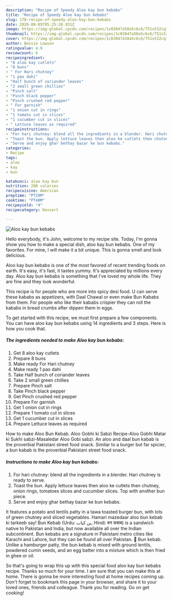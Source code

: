 ```yaml
---
description: "Recipe of Speedy Aloo kay bun kebabs"
title: "Recipe of Speedy Aloo kay bun kebabs"
slug: 178-recipe-of-speedy-aloo-kay-bun-kebabs
date: 2020-08-05T05:25:20.931Z
image: https://img-global.cpcdn.com/recipes/1c03047a50a5c6c6/751x532cq70/aloo-kay-bun-kebabs-recipe-main-photo.jpg
thumbnail: https://img-global.cpcdn.com/recipes/1c03047a50a5c6c6/751x532cq70/aloo-kay-bun-kebabs-recipe-main-photo.jpg
cover: https://img-global.cpcdn.com/recipes/1c03047a50a5c6c6/751x532cq70/aloo-kay-bun-kebabs-recipe-main-photo.jpg
author: Bessie Lawson
ratingvalue: 4.9
reviewcount: 6
recipeingredient:
- "8 aloo kay cutlets"
- "8 buns"
- " For Hari chutney"
- "1 pao dahi"
- "Half bunch of coriander leaves"
- "2 small green chillies"
- "Pinch salt"
- "Pinch black pepper"
- "Pinch crushed red pepper"
- " For garnish"
- "1 onion cut in rings"
- "1 tomato cut in slices"
- "1 cucumber cut in slices"
- " Lettuce leaves as required"
recipeinstructions:
- "For hari chutney: blend all the ingredients in a blender. Hari chutney is ready to serve."
- "Toast the bun. Apply lettuce leaves then aloo ke cutlets then chutney, onion rings, tomatoes slices and cucumber slices. Top with another bun piece."
- "Serve and enjoy ghar bethay bazar ke bun kebabs."
categories:
- Recipe
tags:
- aloo
- kay
- bun

katakunci: aloo kay bun 
nutrition: 280 calories
recipecuisine: American
preptime: "PT29M"
cooktime: "PT40M"
recipeyield: "4"
recipecategory: Dessert

---
```



![Aloo kay bun kebabs](https://img-global.cpcdn.com/recipes/1c03047a50a5c6c6/751x532cq70/aloo-kay-bun-kebabs-recipe-main-photo.jpg)

Hello everybody, it's John, welcome to my recipe site. Today, I'm gonna show you how to make a special dish, aloo kay bun kebabs. One of my favorites. For mine, I will make it a bit unique. This is gonna smell and look delicious.

Aloo kay bun kebabs is one of the most favored of recent trending foods on earth. It's easy, it's fast, it tastes yummy. It's appreciated by millions every day. Aloo kay bun kebabs is something that I've loved my whole life. They are fine and they look wonderful.

This recipe is for people who are more into spicy desi food. U can serve these kababs as appetizers, with Daal Chawal or even make Bun Kababs from them. For people who like their kababs crispier they can roll the kababs in bread crumbs after dippen them in eggs.


To get started with this recipe, we must first prepare a few components. You can have aloo kay bun kebabs using 14 ingredients and 3 steps. Here is how you cook that.

<!--inarticleads1-->

##### The ingredients needed to make Aloo kay bun kebabs:

1. Get 8 aloo kay cutlets
1. Prepare 8 buns
1. Make ready  For Hari chutney
1. Make ready 1 pao dahi
1. Take Half bunch of coriander leaves
1. Take 2 small green chillies
1. Prepare Pinch salt
1. Take Pinch black pepper
1. Get Pinch crushed red pepper
1. Prepare  For garnish
1. Get 1 onion cut in rings
1. Prepare 1 tomato cut in slices
1. Get 1 cucumber cut in slices
1. Prepare  Lettuce leaves as required


How to make Aloo Bun Kebab. Aloo Gobhi ki Sabzi Recipe-Aloo Gobhi Matar ki Sukhi sabzi-Masaledar Aloo Gobi sabzi. An aloo and daal bun kabab is the proverbial Pakistani street food snack. Similar to a burger but far spicier, a bun kabab is the proverbial Pakistani street food snack. 

<!--inarticleads2-->

##### Instructions to make Aloo kay bun kebabs:

1. For hari chutney: blend all the ingredients in a blender. Hari chutney is ready to serve.
1. Toast the bun. Apply lettuce leaves then aloo ke cutlets then chutney, onion rings, tomatoes slices and cucumber slices. Top with another bun piece.
1. Serve and enjoy ghar bethay bazar ke bun kebabs.


It features a potato and lentils patty in a tawa toasted burger bun, with lots of green chutney and sliced vegetables. Hamari mazedaar aloo bun kebab ki tarkeeb say! Bun Kebab (Urdu: بن کباب‎, Hindi: बन कबाब) is a sandwich native to Pakistan and India, but now available all over the Indian subcontinent. Bun kebabs are a signature in Pakistani metro cities like Karachi and Lahore, but they can be found all over Pakistan. 🎦 Bun kebab. Unlike a hamburger patty, the bun kebab is mixed with ground lentils, powdered cumin seeds, and an egg batter into a mixture which is then fried in ghee or oil. 

So that's going to wrap this up with this special food aloo kay bun kebabs recipe. Thanks so much for your time. I am sure that you can make this at home. There is gonna be more interesting food at home recipes coming up. Don't forget to bookmark this page in your browser, and share it to your loved ones, friends and colleague. Thank you for reading. Go on get cooking!
